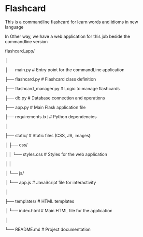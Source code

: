 ﻿# Flashcard

This is a commandline flashcard for learn words and idioms in new language

In Other way, we have a web application for this job beside the commandline version

flashcard_app/

│

├── main.py                     # Entry point for the commandLine application 

├── flashcard.py                # Flashcard class definition

├── flashcard_manager.py        # Logic to manage flashcards

├── db.py                       # Database connection and operations

├── app.py                      # Main Flask application file

├── requirements.txt            # Python dependencies

│

├── static/                     # Static files (CSS, JS, images)

│   ├── css/

│   │   └── styles.css          # Styles for the web application

│   │

│   └── js/


│       └── app.js              # JavaScript file for interactivity

│

├── templates/                  # HTML templates

│   └── index.html              # Main HTML file for the application

│

└── README.md                   # Project documentation

